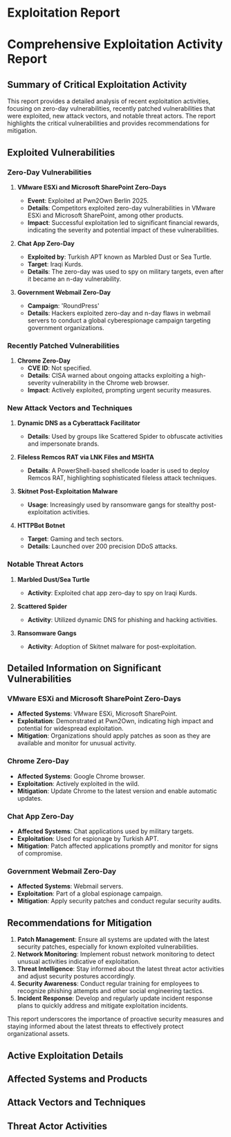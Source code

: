 # Exploitation Report

# Comprehensive Exploitation Activity Report

## Summary of Critical Exploitation Activity

This report provides a detailed analysis of recent exploitation activities, focusing on zero-day vulnerabilities, recently patched vulnerabilities that were exploited, new attack vectors, and notable threat actors. The report highlights the critical vulnerabilities and provides recommendations for mitigation.

## Exploited Vulnerabilities

### Zero-Day Vulnerabilities

1. **VMware ESXi and Microsoft SharePoint Zero-Days**
   - **Event**: Exploited at Pwn2Own Berlin 2025.
   - **Details**: Competitors exploited zero-day vulnerabilities in VMware ESXi and Microsoft SharePoint, among other products.
   - **Impact**: Successful exploitation led to significant financial rewards, indicating the severity and potential impact of these vulnerabilities.

2. **Chat App Zero-Day**
   - **Exploited by**: Turkish APT known as Marbled Dust or Sea Turtle.
   - **Target**: Iraqi Kurds.
   - **Details**: The zero-day was used to spy on military targets, even after it became an n-day vulnerability.

3. **Government Webmail Zero-Day**
   - **Campaign**: 'RoundPress'
   - **Details**: Hackers exploited zero-day and n-day flaws in webmail servers to conduct a global cyberespionage campaign targeting government organizations.

### Recently Patched Vulnerabilities

1. **Chrome Zero-Day**
   - **CVE ID**: Not specified.
   - **Details**: CISA warned about ongoing attacks exploiting a high-severity vulnerability in the Chrome web browser.
   - **Impact**: Actively exploited, prompting urgent security measures.

### New Attack Vectors and Techniques

1. **Dynamic DNS as a Cyberattack Facilitator**
   - **Details**: Used by groups like Scattered Spider to obfuscate activities and impersonate brands.

2. **Fileless Remcos RAT via LNK Files and MSHTA**
   - **Details**: A PowerShell-based shellcode loader is used to deploy Remcos RAT, highlighting sophisticated fileless attack techniques.

3. **Skitnet Post-Exploitation Malware**
   - **Usage**: Increasingly used by ransomware gangs for stealthy post-exploitation activities.

4. **HTTPBot Botnet**
   - **Target**: Gaming and tech sectors.
   - **Details**: Launched over 200 precision DDoS attacks.

### Notable Threat Actors

1. **Marbled Dust/Sea Turtle**
   - **Activity**: Exploited chat app zero-day to spy on Iraqi Kurds.

2. **Scattered Spider**
   - **Activity**: Utilized dynamic DNS for phishing and hacking activities.

3. **Ransomware Gangs**
   - **Activity**: Adoption of Skitnet malware for post-exploitation.

## Detailed Information on Significant Vulnerabilities

### VMware ESXi and Microsoft SharePoint Zero-Days

- **Affected Systems**: VMware ESXi, Microsoft SharePoint.
- **Exploitation**: Demonstrated at Pwn2Own, indicating high impact and potential for widespread exploitation.
- **Mitigation**: Organizations should apply patches as soon as they are available and monitor for unusual activity.

### Chrome Zero-Day

- **Affected Systems**: Google Chrome browser.
- **Exploitation**: Actively exploited in the wild.
- **Mitigation**: Update Chrome to the latest version and enable automatic updates.

### Chat App Zero-Day

- **Affected Systems**: Chat applications used by military targets.
- **Exploitation**: Used for espionage by Turkish APT.
- **Mitigation**: Patch affected applications promptly and monitor for signs of compromise.

### Government Webmail Zero-Day

- **Affected Systems**: Webmail servers.
- **Exploitation**: Part of a global espionage campaign.
- **Mitigation**: Apply security patches and conduct regular security audits.

## Recommendations for Mitigation

1. **Patch Management**: Ensure all systems are updated with the latest security patches, especially for known exploited vulnerabilities.
2. **Network Monitoring**: Implement robust network monitoring to detect unusual activities indicative of exploitation.
3. **Threat Intelligence**: Stay informed about the latest threat actor activities and adjust security postures accordingly.
4. **Security Awareness**: Conduct regular training for employees to recognize phishing attempts and other social engineering tactics.
5. **Incident Response**: Develop and regularly update incident response plans to quickly address and mitigate exploitation incidents.

This report underscores the importance of proactive security measures and staying informed about the latest threats to effectively protect organizational assets.

## Active Exploitation Details



## Affected Systems and Products



## Attack Vectors and Techniques



## Threat Actor Activities

 